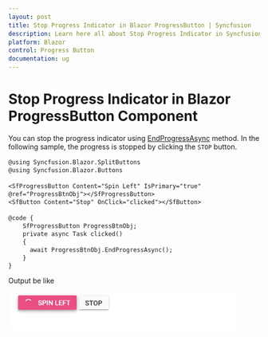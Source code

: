 ```yaml
---
layout: post
title: Stop Progress Indicator in Blazor ProgressButton | Syncfusion
description: Learn here all about Stop Progress Indicator in Syncfusion Blazor ProgressButton component and more.
platform: Blazor
control: Progress Button
documentation: ug
---
```


# Stop Progress Indicator in Blazor ProgressButton Component

You can stop the progress indicator using [EndProgressAsync](https://help.syncfusion.com/cr/blazor/Syncfusion.Blazor.SplitButtons.SfProgressButton.html#Syncfusion_Blazor_SplitButtons_SfProgressButton_EndProgressAsync) method. In the following sample, the progress is stopped by clicking the `STOP` button.

```cshtml
@using Syncfusion.Blazor.SplitButtons
@using Syncfusion.Blazor.Buttons

<SfProgressButton Content="Spin Left" IsPrimary="true" @ref="ProgressBtnObj"></SfProgressButton>
<SfButton Content="Stop" OnClick="clicked"></SfButton>

@code {
    SfProgressButton ProgressBtnObj;
    private async Task clicked()
    {
      await ProgressBtnObj.EndProgressAsync();
    }
}
```

Output be like

![Stop Progress Indicator in ProgressButton](./../images/blazor-progressbutton-stop-indicator.png)